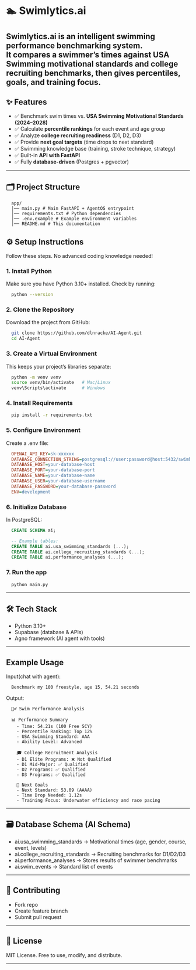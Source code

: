 # 🏊 Swimlytics.ai

**Swimlytics.ai** is an intelligent swimming performance benchmarking system.  
It compares a swimmer’s times against **USA Swimming motivational standards** and **college recruiting benchmarks**, then gives **percentiles, goals, and training focus**.
---

## ✨ Features

  - ✅ Benchmark swim times vs. **USA Swimming Motivational Standards (2024–2028)**  
  - ✅ Calculate **percentile rankings** for each event and age group  
  - ✅ Analyze **college recruiting readiness** (D1, D2, D3)  
  - ✅ Provide **next goal targets** (time drops to next standard)  
  - ✅ Swimming knowledge base (training, stroke technique, strategy)  
  - ✅ Built-in **API with FastAPI**  
  - ✅ Fully **database-driven** (Postgres + pgvector)  

---

## 🗂️ Project Structure
  ```
    app/
    │── main.py # Main FastAPI + AgentOS entrypoint
    │── requirements.txt # Python dependencies
    │── .env.example # Example environment variables
    │── README.md # This documentation
  ```

## ⚙️ Setup Instructions
Follow these steps. No advanced coding knowledge needed!

### 1. Install Python
Make sure you have Python 3.10+ installed.
Check by running:

  ```bash
    python --version
  ```

### 2. Clone the Repository
Download the project from GitHub:

  ```bash
    git clone https://github.com/dlnracke/AI-Agent.git
    cd AI-Agent
  ```

### 3. Create a Virtual Environment
This keeps your project’s libraries separate:

  ```bash
    python -m venv venv
    source venv/bin/activate   # Mac/Linux
    venv\Scripts\activate      # Windows
  ```

### 4. Install Requirements

  ```bash
    pip install -r requirements.txt
  ```

### 5. Configure Environment
Create a .env file:

  ```ini
    OPENAI_API_KEY=sk-xxxxxx
    DATABASE_CONNECTION_STRING=postgresql://user:password@host:5432/swimbench
    DATABASE_HOST=your-database-host
    DATABASE_PORT=your-database-port
    DATABASE_NAME=your-database-name
    DATABASE_USER=your-database-username
    DATABASE_PASSWORD=your-database-password
    ENV=development
  ```

### 6. Initialize Database
In PostgreSQL:

  ```sql
    CREATE SCHEMA ai;

    -- Example tables:
    CREATE TABLE ai.usa_swimming_standards (...);
    CREATE TABLE ai.college_recruiting_standards (...);
    CREATE TABLE ai.performance_analyses (...);
  ```

### 7. Run the app

```bash
  python main.py
```
---

## 🛠️ Tech Stack
- Python 3.10+
- Supabase (database & APIs)
- Agno framework (AI agent with tools)

---

## Example Usage
Input(chat with agent):

  ```
    Benchmark my 100 freestyle, age 15, 54.21 seconds
  ```

Output:
  ```
    🏊‍♂️ Swim Performance Analysis

    📊 Performance Summary
      - Time: 54.21s (100 Free SCY)
      - Percentile Ranking: Top 12%
      - USA Swimming Standard: AAA
      - Ability Level: Advanced

      🎓 College Recruitment Analysis
      - D1 Elite Programs: ❌ Not Qualified
      - D1 Mid-Major: ✅ Qualified
      - D2 Programs: ✅ Qualified
      - D3 Programs: ✅ Qualified

      🎯 Next Goals
      - Next Standard: 53.09 (AAAA)
      - Time Drop Needed: 1.12s
      - Training Focus: Underwater efficiency and race pacing
  ```
---

## 🗃️ Database Schema (AI Schema)

  - ai.usa_swimming_standards → Motivational times (age, gender, course, event, levels)
  - ai.college_recruiting_standards → Recruiting benchmarks for D1/D2/D3
  - ai.performance_analyses → Stores results of swimmer benchmarks
  - ai.swim_events → Standard list of events

---

## 🤝 Contributing

  - Fork repo
  - Create feature branch
  - Submit pull request

---

## 📜 License

MIT License. Free to use, modify, and distribute.

---